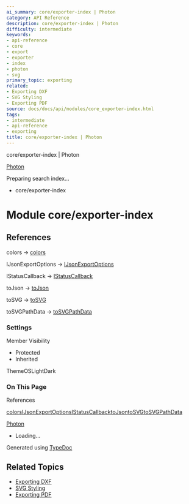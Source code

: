 ```yaml
---
ai_summary: core/exporter-index | Photon
category: API Reference
description: core/exporter-index | Photon
difficulty: intermediate
keywords:
- api-reference
- core
- export
- exporter
- index
- photon
- svg
primary_topic: exporting
related:
- Exporting DXF
- SVG Styling
- Exporting PDF
source: docs/docs/api/modules/core_exporter-index.html
tags:
- intermediate
- api-reference
- exporting
title: core/exporter-index | Photon
---
```

core/exporter-index | Photon

[Photon](../index.md)




Preparing search index...

* core/exporter-index

# Module core/exporter-index

## References

colors → [colors](../variables/core_exporter.colors.md)


IJsonExportOptions → [IJsonExportOptions](../interfaces/core_exporter.IJsonExportOptions.md)


IStatusCallback → [IStatusCallback](../interfaces/core_exporter.IStatusCallback.md)


toJson → [toJson](../functions/core_exporter.toJson.md)


toSVG → [toSVG](../functions/core_svg-esm.toSVG.md)


toSVGPathData → [toSVGPathData](../functions/core_svg-esm.toSVGPathData.md)

### Settings

Member Visibility

* Protected
* Inherited

ThemeOSLightDark

### On This Page

References

[colors](#colors)[IJsonExportOptions](#ijsonexportoptions)[IStatusCallback](#istatuscallback)[toJson](#tojson)[toSVG](#tosvg)[toSVGPathData](#tosvgpathdata)

[Photon](../index.md)

* Loading...

Generated using [TypeDoc](https://typedoc.org/)

## Related Topics

- [Exporting DXF](../index.md)
- [SVG Styling](../index.md)
- [Exporting PDF](../index.md)
